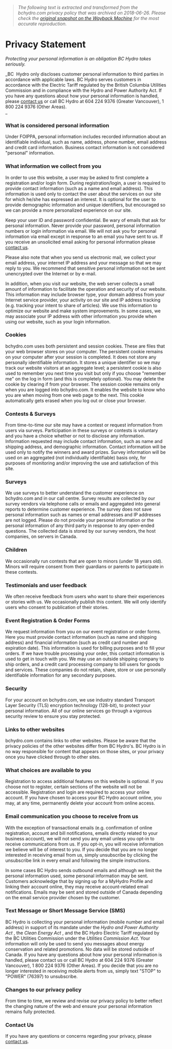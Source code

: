 > *The following text is extracted and transformed from the bchydro.com privacy policy that was archived on 2018-06-26. Please check the [original snapshot on the Wayback Machine](https://web.archive.org/web/20180626164724id_/http%3A//www.bchydro.com/siteinfo/privacy.html%3FWT.ac%3Dhp_footer_privacy) for the most accurate reproduction.*

# Privacy Statement

_Protecting your personal information is an obligation BC Hydro takes seriously._

_BC  Hydro only discloses customer personal information to third parties in accordance with applicable laws. BC Hydro serves customers in accordance with the Electric Tariff regulated by the British Columbia Utilities Commission and in compliance with the Hydro and Power Authority Act. If you have any questions about how your personal information is handled, please [contact us](https://web.archive.org/contact.html) or call BC Hydro at 604 224 9376 (Greater Vancouver), 1 800 224 9376 (Other Areas).  
_

### What is considered personal information

Under FOIPPA, personal information includes recorded information about an identifiable individual, such as name, address, phone number, email address and credit card information. Business contact information is not considered "personal" information.

### What information we collect from you

In order to use this website, a user may be asked to first complete a registration and/or login form. During registration/login, a user is required to provide contact information (such as a name and email address). This information is used only to contact the user about the services on our site for which he/she has expressed an interest. It is optional for the user to provide demographic information and unique identifiers, but encouraged so we can provide a more personalized experience on our site.

Keep your user ID and password confidential. Be wary of emails that ask for personal information. Never provide your password, personal information numbers or login information via email. We will not ask you for personal information via email except in response to an email you have sent to us. If you receive an unsolicited email asking for personal information please [contact us](https://web.archive.org/contact.html).

Please also note that when you send us electronic mail, we collect your email address, your internet IP address and your message so that we may reply to you. We recommend that sensitive personal information not be sent unencrypted over the Internet or by e-mail.

In addition, when you visit our website, the web server collects a small amount of information to facilitate the operation and security of our website. This information may include browser type, your domain address from your Internet service provider, your activity on our site and IP address tracking (e.g. tracking your intent to share of articles). We use this information to optimize our website and make system improvements. In some cases, we may associate your IP address with other information you provide when using our website, such as your login information.

### Cookies

bchydro.com uses both persistent and session cookies. These are files that your web browser stores on your computer. The persistent cookie remains on your computer after your session is completed. It does not store any personally identifiable information. It stores a unique identifier so we may track our website visitors at an aggregate level; a persistent cookie is also used to remember you next time you visit but only if you choose "remember me" on the log in form (and this is completely optional). You may delete the cookie by clearing if from your browser. The session cookie remains only when you are logged into bchydro.com. It enables the website to know who you are when moving from one web page to the next. This cookie automatically gets erased when you log out or close your browser.

### Contests & Surveys

From time-to-time our site may have a contest or request information from users via surveys. Participation in these surveys or contests is voluntary and you have a choice whether or not to disclose any information. Information requested may include contact information, such as name and shipping address, and demographic information. Contact information will be used only to notify the winners and award prizes. Survey information will be used on an aggregated (not individually identifiable) basis only, for purposes of monitoring and/or improving the use and satisfaction of this site.

### Surveys

We use surveys to better understand the customer experience on bchydro.com and in our call centre. Survey results are collected by our survey vendors via telephone calls or emails and aggregated into general reports to determine customer experience. The survey does not save personal information such as names or email addresses and IP addresses are not logged. Please do not provide your personal information or the personal information of any third party in response to any open-ended questions. The collected data is stored by our survey vendors, the host companies, on servers in Canada.  

### Children

We occasionally run contests that are open to minors (under 18 years old). Minors will require consent from their guardians or parents to participate in these contests.

### Testimonials and user feedback

We often receive feedback from users who want to share their experiences or stories with us. We occasionally publish this content. We will only identify users who consent to publication of their stories.

### Event Registration & Order Forms

We request information from you on our event registration or order forms. Here you must provide contact information (such as name and shipping address) and financial information (such as credit card number and expiration date). This information is used for billing purposes and to fill your orders. If we have trouble processing your order, this contact information is used to get in touch with you. We may use an outside shipping company to ship orders, and a credit card processing company to bill users for goods and services. These companies do not retain, share, store or use personally identifiable information for any secondary purposes.

### Security

For your account on bchydro.com, we use industry standard Transport Layer Security (TLS) encryption technology (128-bit), to protect your personal information. All of our online services go through a vigorous security review to ensure you stay protected.

### Links to other websites

bchydro.com contains links to other websites. Please be aware that the privacy policies of the other websites differ from BC Hydro's. BC Hydro is in no way responsible for content that appears on those sites, or your privacy once you have clicked through to other sites.

### What choices are available to you

Registration to access additional features on this website is optional. If you choose not to register, certain sections of the website will not be accessible. Registration and login are required to access your online account. If you have chosen to access your BC Hydro account online, you may, at any time, permanently delete your account from online access.

### Email communication you choose to receive from us

With the exception of transactional emails (e.g. confirmation of online registration, account and bill notifications, emails directly related to your business account), we will not send you any email unless you opt-in to receive communications from us. If you opt-in, you will receive information we believe will be of interest to you. If you decide that you are no longer interested in receiving email from us, simply unsubscribe by clicking the unsubscribe link in every email and following the simple instructions.

In some cases BC Hydro sends outbound emails and although we limit the personal information used, some personal information may be sent. Customers acknowledge that by signing up for a MyHydro Profile and linking their account online, they may receive account-related email notifications. Emails may be sent and stored outside of Canada depending on the email service provider chosen by the customer.

### Text Message or Short Message Service (SMS)

BC Hydro is collecting your personal information (mobile number and email address) in support of its mandate under the _Hydro and Power Authority Act_ , the _Clean Energy Act_ , and the BC Hydro Electric Tariff regulated by the BC Utilities Commission under the _Utilities Commission Act_. Your information will only be used to send you messages about energy conservation and related promotions. No data will be stored outside of Canada. If you have any questions about how your personal information is handled, please contact us or call BC Hydro at 604 224 9376 (Greater Vancouver), 1 800 224 9376 (Other Areas). If you decide that you are no longer interested in receiving mobile alerts from us, simply text "STOP" to "POWER" (76397) to unsubscribe.

### Changes to our privacy policy

From time to time, we review and revise our privacy policy to better reflect the changing nature of the web and ensure your personal information remains fully protected.

### Contact Us

If you have any questions or concerns regarding your privacy, please [contact us](https://web.archive.org/contact.html).

